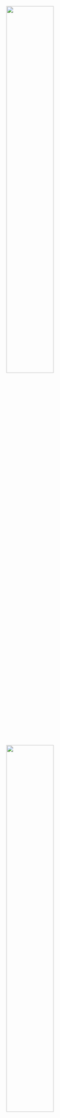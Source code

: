 <p align="center" width="100%">
<picture>
<source srcset="https://github-readme-stats.vercel.app/api?username=xttqd&show_icons=true&theme=dark" media="(prefers-color-scheme: dark)" />
<source srcset="https://github-readme-stats.vercel.app/api?username=xttqd&show_icons=true" media="(prefers-color-scheme: light), (prefers-color-scheme: no-preference)" />
<img width="50%" src="https://github-readme-stats.vercel.app/api?username=xttqd&show_icons=true" />
</picture>
</p>
<p align="center" width="100%">
<picture>
<source srcset="https://github-readme-stats.vercel.app/api/top-langs/?username=xttqd&layout=compact&theme=dark" media="(prefers-color-scheme: dark)" />
<source srcset="https://github-readme-stats.vercel.app/api/top-langs/?username=xttqd&layout=compact" media="(prefers-color-scheme: light), (prefers-color-scheme: no-preference)" />
<img width="50%" src="https://github-readme-stats.vercel.app/api/top-langs/?username=xttqd&layout=compact">
</picture>
</p>
